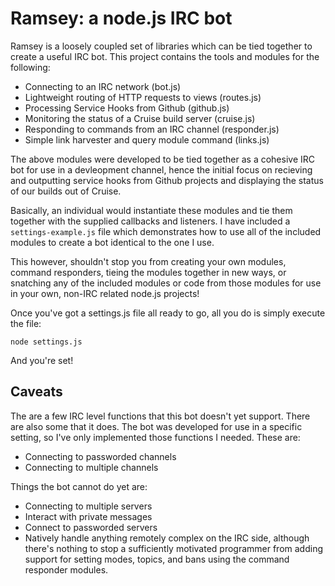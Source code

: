 Ramsey: a node.js IRC bot
=========================

Ramsey is a loosely coupled set of libraries which can be tied together
to create a useful IRC bot.  This project contains the tools and modules
for the following:

  * Connecting to an IRC network (bot.js)
  * Lightweight routing of HTTP requests to views (routes.js)
  * Processing Service Hooks from Github (github.js)
  * Monitoring the status of a Cruise build server (cruise.js)
  * Responding to commands from an IRC channel (responder.js)
  * Simple link harvester and query module command (links.js)

The above modules were developed to be tied together as a cohesive IRC
bot for use in a devleopment channel, hence the initial
focus on recieving and outputting service hooks from Github projects and
displaying the status of our builds out of Cruise.

Basically, an individual would instantiate these modules and tie them
together with the supplied callbacks and listeners. I have included a
``settings-example.js`` file which demonstrates how to use all of the
included modules to create a bot identical to the one I use.

This however, shouldn't stop you from creating your own modules, command
responders, tieing the modules together in new ways, or snatching any of
the included modules or code from those modules for use in your own,
non-IRC related node.js projects!

Once you've got a settings.js file all ready to go, all you do is
simply execute the file:

``node settings.js``

And you're set!

## Caveats ##

The are a few IRC level functions that this bot doesn't yet support.
There are also some that it does.  The bot was developed for use in a
specific setting, so I've only implemented those functions I needed.
These are:

* Connecting to passworded channels
* Connecting to multiple channels

Things the bot cannot do yet are:

* Connecting to multiple servers
* Interact with private messages
* Connect to passworded servers
* Natively handle anything remotely complex on the IRC side, although there's nothing to stop a sufficiently motivated programmer from adding support for setting modes, topics, and bans using the command responder modules.
